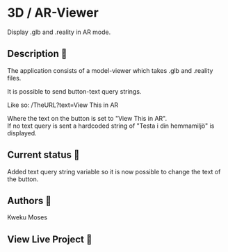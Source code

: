 # 3D / AR-Viewer

Display .glb and .reality in AR mode.

## Description 📝

The application consists of a model-viewer which takes .glb and .reality files.

It is possible to send button-text query strings.

Like so: /TheURL?text=View This in AR

Where the text on the button is set to "View This in AR". <br>
If no text query is sent a hardcoded string of "Testa i din hemmamiljö" is displayed.

## Current status 💭

Added text query string variable so it is now possible to change the text of the button.

## Authors 👤

Kweku Moses

## View Live Project 💫
